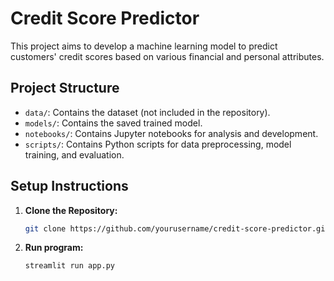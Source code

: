 # Credit Score Predictor

This project aims to develop a machine learning model to predict customers' credit scores based on various financial and personal attributes.

## Project Structure

- `data/`: Contains the dataset (not included in the repository).
- `models/`: Contains the saved trained model.
- `notebooks/`: Contains Jupyter notebooks for analysis and development.
- `scripts/`: Contains Python scripts for data preprocessing, model training, and evaluation.

## Setup Instructions

1. **Clone the Repository:**

   ```bash
   git clone https://github.com/yourusername/credit-score-predictor.git

2. **Run program:**
    ```bash
    streamlit run app.py
